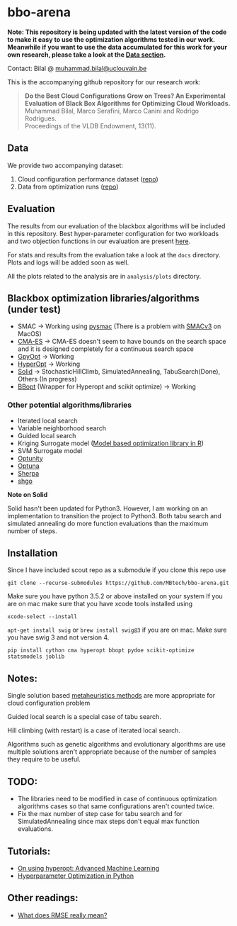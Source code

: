 # bbo-arena
**Note: This repository is being updated with the latest version of the code to make it easy to use the optimization algorithms tested in our work. Meanwhile if you want to use the data accumulated for this work for your own research, please take a look at the [Data section](#data).**  

Contact: Bilal @ muhammad.bilal@uclouvain.be

This is the accompanying github repository for our research work:

> **Do the Best Cloud Configurations Grow on Trees? An Experimental Evaluation of Black Box Algorithms for Optimizing Cloud Workloads.** </br>
> Muhammad Bilal, Marco Serafini, Marco Canini and Rodrigo Rodrigues. </br>
> Proceedings of the VLDB Endowment, 13(11). </br>

## Data 
We provide two accompanying dataset:
1. Cloud configuration performance dataset ([repo](https://github.com/MBtech/bbo-arena-dataset))
2. Data from optimization runs ([repo](https://github.com/MBtech/bbo-arena-opt-data))

## Evaluation 
The results from our evaluation of the blackbox algorithms will be included in this repository. 
Best hyper-parameter configuration for two workloads and two objection functions in our evaluation are present [here](https://github.com/MBtech/bbo-arena/blob/master/docs/best-hyperparams.md).

For stats and results from the evaluation take a look at the `docs` directory. Plots and logs will be added soon as well. 

All the plots related to the analysis are in `analysis/plots` directory. 

## Blackbox optimization libraries/algorithms (under test)
- SMAC -> Working using [pysmac](https://github.com/automl/pysmac) (There is a problem with [SMACv3](https://github.com/automl/SMAC3) on MacOS)
- [CMA-ES](https://github.com/CMA-ES/pycma) -> CMA-ES doesn't seem to have bounds on the search space and it is designed completely for a continuous search space
- [GpyOpt](https://github.com/SheffieldML/GPyOpt) -> Working
- [HyperOpt](https://github.com/hyperopt/hyperopt) -> Working
- [Solid](https://github.com/MBtech/Solid) -> StochasticHillClimb, SimulatedAnnealing, TabuSearch(Done), Others (In progress)
- [BBopt](https://github.com/evhub/bbopt) (Wrapper for Hyperopt and scikit optimize) -> Working

### Other potential algorithms/libraries
- Iterated local search
- Variable neighborhood search
- Guided local search
- Kriging Surrogate model ([Model based optimization library in R](https://github.com/mlr-org/mlrMBO))
- SVM Surrogate model
- [Optunity](https://optunity.readthedocs.io/en/latest/user/solvers.html)
- [Optuna](https://github.com/optuna/optuna)
- [Sherpa](https://github.com/sherpa-ai/sherpa)
- [shgo](https://stefan-endres.github.io/shgo/)

**Note on Solid**

Solid hasn't been updated for Python3. However, I am working on an implementation to transition the project to Python3.
Both tabu search and simulated annealing do more function evaluations than the maximum number of steps.


## Installation
Since I have included scout repo as a submodule if you clone this repo use

`git clone --recurse-submodules https://github.com/MBtech/bbo-arena.git`

Make sure you have python 3.5.2 or above installed on your system
If you are on mac make sure that you have xcode tools installed using

`xcode-select --install`


`apt-get install swig` or `brew install swig@3` if you are on mac. Make sure you have swig 3 and not version 4.

`pip install cython cma hyperopt bbopt pydoe scikit-optimize statsmodels joblib`

## Notes:
Single solution based [metaheuristics methods](https://en.wikipedia.org/wiki/Metaheuristic) are more appropriate for cloud configuration problem

Guided local search is a special case of tabu search.

Hill climbing (with restart) is a case of iterated local search.

Algorithms such as genetic algorithms and evolutionary algorithms are use multiple solutions aren't appropriate because of the number of samples they require to be useful.


## TODO:
- The libraries need to be modified in case of continuous optimization algorithms cases so that same configurations aren't counted twice.
- Fix the max number of step case for tabu search and for SimulatedAnnealing since max steps don't equal max function evaluations.

## Tutorials:
- [On using hyperopt: Advanced Machine Learning](https://blog.goodaudience.com/on-using-hyperopt-advanced-machine-learning-a2dde2ccece7)
- [Hyperparameter Optimization in Python](https://towardsdatascience.com/hyperparameter-optimization-in-python-part-0-introduction-c4b66791614b)

## Other readings: 
- [What does RMSE really mean?](https://towardsdatascience.com/what-does-rmse-really-mean-806b65f2e48e)
